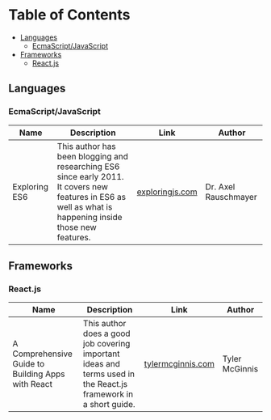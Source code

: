# Table of Contents
* [Languages](#languages)
  * [EcmaScript/JavaScript](#ecma)
* [Frameworks](#frameworks)
  * [React.js](#react)

<a name="languages"/>

## Languages

<a name="ecma"/>

### EcmaScript/JavaScript
| Name | Description | Link | Author |
| ---- | ----------- | ---- | ------ |
| Exploring ES6 | This author has been blogging and researching ES6 since early 2011. It covers new features in ES6 as well as what is happening inside those new features. | [exploringjs.com](http://exploringjs.com/es6/) | Dr. Axel Rauschmayer |

<a name="frameworks"/>

## Frameworks


<a name="react"/>

### React.js
| Name | Description | Link | Author |
| ---- | ----------- | ---- | ------ |
| A Comprehensive Guide to Building Apps with React | This author does a good job covering important ideas and terms used in the React.js framework in a short guide. | [tylermcginnis.com](https://tylermcginnis.com/reactjs-tutorial-a-comprehensive-guide-to-building-apps-with-react/) | Tyler McGinnis |
